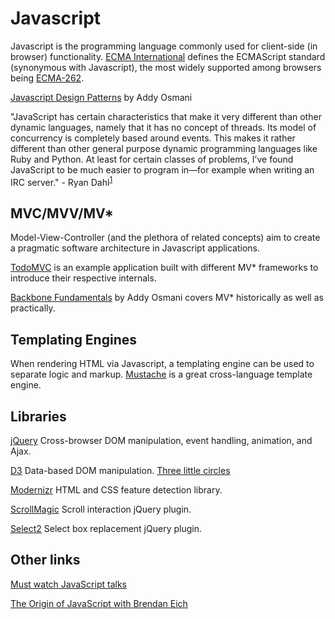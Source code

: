 Javascript
=

Javascript is the programming language commonly used for client-side (in browser) functionality. [ECMA International](http://www.ecma-international.org/default.htm) defines the ECMAScript standard (synonymous with Javascript), the most widely supported among browsers being [ECMA-262](http://www.ecma-international.org/publications/standards/Ecma-262.htm).

[Javascript Design Patterns](https://github.com/addyosmani/essential-js-design-patterns) by Addy Osmani

"JavaScript has certain characteristics that make it very different than other dynamic languages, namely that it has no concept of threads. Its model of concurrency is completely based around events. This makes it rather different than other general purpose dynamic programming languages like Ruby and Python. At least for certain classes of problems, I’ve found JavaScript to be much easier to program in—for example when writing an IRC server." - Ryan Dahl<sup>[1](http://dailyjs.com/2010/08/10/ryan-dahl-interview/)</sup>

## MVC/MVV/MV*

Model-View-Controller (and the plethora of related concepts) aim to create a pragmatic software architecture in Javascript applications.

[TodoMVC](http://todomvc.com/) is an example application built with different MV* frameworks to introduce their respective internals.

[Backbone Fundamentals](https://github.com/addyosmani/backbone-fundamentals) by Addy Osmani covers MV* historically as well as practically.

## Templating Engines

When rendering HTML via Javascript, a templating engine can be used to separate logic and markup. [Mustache](http://mustache.github.io/) is a great cross-language template engine.

## Libraries

[jQuery](http://jquery.com/) Cross-browser DOM manipulation, event handling, animation, and Ajax.

[D3](http://d3js.org/) Data-based DOM manipulation. [Three little circles](http://bost.ocks.org/mike/circles/)

[Modernizr](http://modernizr.com/) HTML and CSS feature detection library.

[ScrollMagic](http://janpaepke.github.io/ScrollMagic/) Scroll interaction jQuery plugin.

[Select2](http://ivaynberg.github.io/select2/) Select box replacement jQuery plugin.

## Other links

[Must watch JavaScript talks](https://github.com/bolshchikov/js-must-watch)

[The Origin of JavaScript with Brendan Eich](http://www.stitcher.com/podcast/ruby-rogues/javascript-jabber/e/124-jsj-the-origin-of-javascript-with-brendan-eich-35282918)
